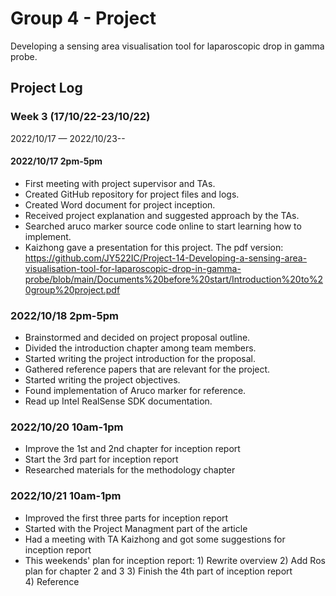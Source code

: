 # Group 4 - Project

Developing a sensing area visualisation tool for laparoscopic drop in gamma probe.

## Project Log

### Week 3 (17/10/22-23/10/22)
2022/10/17 — 2022/10/23--

#### 2022/10/17 2pm-5pm
 - First meeting with project supervisor and TAs.
 - Created GitHub repository for project files and logs.
 - Created Word document for project inception.
 - Received project explanation and suggested approach by the TAs.
 - Searched aruco marker source code online to start learning how to implement.
 - Kaizhong gave a presentation for this project.
   The pdf version: https://github.com/JY522IC/Project-14-Developing-a-sensing-area-visualisation-tool-for-laparoscopic-drop-in-gamma-probe/blob/main/Documents%20before%20start/Introduction%20to%20group%20project.pdf

### 2022/10/18 2pm-5pm
  - Brainstormed and decided on project proposal outline.
  - Divided the introduction chapter among team members.
  - Started writing the project introduction for the proposal.
  - Gathered reference papers that are relevant for the project.
  - Started writing the project objectives.
  - Found implementation of Aruco marker for reference.
  - Read up Intel RealSense SDK documentation.

### 2022/10/20 10am-1pm
  - Improve the 1st and 2nd chapter for inception report
  - Start the 3rd part for inception report
  - Researched materials for the methodology chapter

### 2022/10/21 10am-1pm
  - Improved the first three parts for inception report
  - Started with the Project Managment part of the article
  - Had a meeting with TA Kaizhong and got some suggestions for inception report
  - This weekends' plan for inception report:
        1) Rewrite overview
        2) Add Ros plan for chapter 2 and 3
        3) Finish the 4th part of inception report  
        4) Reference
